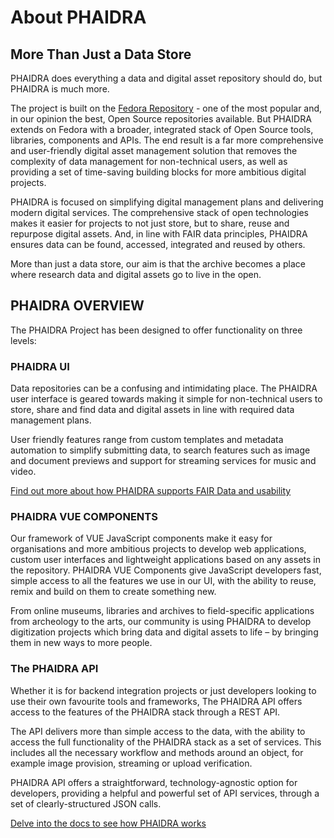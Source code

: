 # About PHAIDRA

## More Than Just a Data Store

PHAIDRA does everything a data and digital asset repository should do, but PHAIDRA is much more.

The project is built on the [Fedora Repository](https://fedora.lyrasis.org/) - one of the most popular and, in our opinion the best, Open Source repositories available. But PHAIDRA extends on Fedora with a broader, integrated stack of Open Source tools, libraries, components and APIs. The end result is a far more comprehensive and user-friendly digital asset management solution that removes the complexity of data management for non-technical users, as well as providing a set of time-saving building blocks for more ambitious digital projects.

PHAIDRA is focused on simplifying digital management plans and delivering modern digital services. The comprehensive stack of open technologies makes it easier for projects to not just store, but to share, reuse and repurpose digital assets. And, in line with FAIR data principles, PHAIDRA ensures data can be found, accessed, integrated and reused by others. 

More than just a data store, our aim is that the archive becomes a place where research data and digital assets go to live in the open.

## PHAIDRA OVERVIEW

The PHAIDRA Project has been designed to offer functionality on three levels:

### PHAIDRA UI  

Data repositories can be a confusing and intimidating place. The PHAIDRA user interface is geared towards making it simple for non-technical users to store, share and find data and digital assets in line with required data management plans. 

User friendly features range from custom templates and metadata automation to simplify submitting data, to search features such as image and document previews and support for streaming services for music and video. 

[Find out more about how PHAIDRA supports FAIR Data and usability](/fair-data/) 
 
### PHAIDRA VUE COMPONENTS  
Our framework of VUE JavaScript components make it easy for organisations and more ambitious projects to develop web applications, custom user interfaces and lightweight applications based on any assets in the repository. PHAIDRA VUE Components give JavaScript developers fast, simple access to all the features we use in our UI, with the ability to reuse, remix and build on them to create something new.

From online museums, libraries and archives to field-specific applications from archeology to the arts, our community is using PHAIDRA to develop digitization projects which bring data and digital assets to life – by bringing them in new ways to more people. 

### The PHAIDRA API  

Whether it is for backend integration projects or just developers looking to use their own favourite tools and frameworks, The PHAIDRA API offers access to the features of the PHAIDRA stack through a REST API. 

The API delivers more than simple access to the data, with the ability to access the full functionality of the PHAIDRA stack as a set of services. This includes all the necessary workflow and methods around an object, for example image provision, streaming or upload verification. 

PHAIDRA API offers a straightforward, technology-agnostic option for developers, providing a helpful and powerful set of API services, through a set of clearly-structured JSON calls. 

[Delve into the docs to see how PHAIDRA works](/docs/overview/)